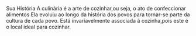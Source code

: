 Sua História
A culinária é a arte de cozinhar,ou seja, o ato de confeccionar alimentos
Ela evoluiu ao longo da história dos povos para tornar-se parte da cultura de cada povo.
Está invariavelmente associada à cozinha,pois este é o local ideal para cozinhar.
